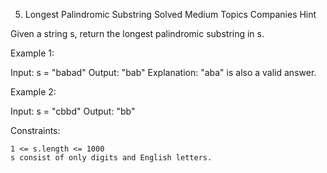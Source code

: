 5. Longest Palindromic Substring
Solved
Medium
Topics
Companies
Hint

Given a string s, return the longest
palindromic
substring
in s.

 

Example 1:

Input: s = "babad"
Output: "bab"
Explanation: "aba" is also a valid answer.

Example 2:

Input: s = "cbbd"
Output: "bb"

 

Constraints:

    1 <= s.length <= 1000
    s consist of only digits and English letters.

